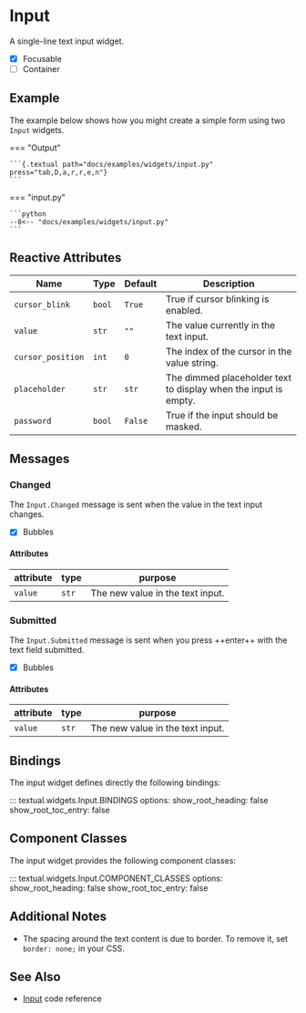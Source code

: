 # Input

A single-line text input widget.

- [x] Focusable
- [ ] Container

## Example

The example below shows how you might create a simple form using two `Input` widgets.

=== "Output"

    ```{.textual path="docs/examples/widgets/input.py" press="tab,D,a,r,r,e,n"}
    ```

=== "input.py"

    ```python
    --8<-- "docs/examples/widgets/input.py"
    ```

## Reactive Attributes

| Name              | Type   | Default | Description                                                     |
| ----------------- | ------ | ------- | --------------------------------------------------------------- |
| `cursor_blink`    | `bool` | `True`  | True if cursor blinking is enabled.                             |
| `value`           | `str`  | `""`    | The value currently in the text input.                          |
| `cursor_position` | `int`  | `0`     | The index of the cursor in the value string.                    |
| `placeholder`     | `str`  | `str`   | The dimmed placeholder text to display when the input is empty. |
| `password`        | `bool` | `False` | True if the input should be masked.                             |

## Messages

### Changed

The `Input.Changed` message is sent when the value in the text input changes.

- [x] Bubbles

#### Attributes

| attribute | type  | purpose                          |
| --------- | ----- | -------------------------------- |
| `value`   | `str` | The new value in the text input. |


### Submitted

The `Input.Submitted` message is sent when you press ++enter++ with the text field submitted.

- [x] Bubbles

#### Attributes

| attribute | type  | purpose                          |
| --------- | ----- | -------------------------------- |
| `value`   | `str` | The new value in the text input. |

## Bindings

The input widget defines directly the following bindings:

::: textual.widgets.Input.BINDINGS
    options:
      show_root_heading: false
      show_root_toc_entry: false

## Component Classes

The input widget provides the following component classes:

::: textual.widgets.Input.COMPONENT_CLASSES
    options:
      show_root_heading: false
      show_root_toc_entry: false

## Additional Notes

* The spacing around the text content is due to border. To remove it, set `border: none;` in your CSS.

## See Also

* [Input](../api/input.md) code reference
